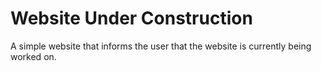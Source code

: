 # Website Under Construction

<h>A simple website that informs the user that the website is currently being worked on.</h>

